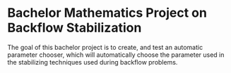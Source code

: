 # Bachelor Mathematics Project on Backflow Stabilization
The goal of this bachelor project is to create, and test an automatic parameter chooser, which will
automatically choose the parameter used in the stabilizing techniques used during backflow problems.
